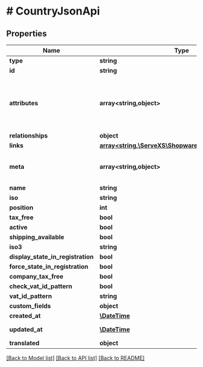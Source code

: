 # # CountryJsonApi

## Properties

Name | Type | Description | Notes
------------ | ------------- | ------------- | -------------
**type** | **string** |  |
**id** | **string** |  |
**attributes** | **array<string,object>** | Members of the attributes object (\&quot;attributes\&quot;) represent information about the resource object in which it&#39;s defined. | [optional]
**relationships** | **object** |  | [optional]
**links** | [**array<string,\ServeXS\Shopware\v6\Store\Model\Link>**](Link.md) |  | [optional]
**meta** | **array<string,object>** | Non-standard meta-information that can not be represented as an attribute or relationship. | [optional]
**name** | **string** |  |
**iso** | **string** |  | [optional]
**position** | **int** |  | [optional]
**tax_free** | **bool** |  | [optional]
**active** | **bool** |  | [optional]
**shipping_available** | **bool** |  | [optional]
**iso3** | **string** |  | [optional]
**display_state_in_registration** | **bool** |  | [optional]
**force_state_in_registration** | **bool** |  | [optional]
**company_tax_free** | **bool** |  | [optional]
**check_vat_id_pattern** | **bool** |  | [optional]
**vat_id_pattern** | **string** |  | [optional]
**custom_fields** | **object** |  | [optional]
**created_at** | [**\DateTime**](\DateTime.md) |  | [readonly]
**updated_at** | [**\DateTime**](\DateTime.md) |  | [optional] [readonly]
**translated** | **object** |  | [optional]

[[Back to Model list]](../../README.md#models) [[Back to API list]](../../README.md#endpoints) [[Back to README]](../../README.md)
